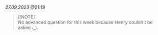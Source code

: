 *27.09.2023 @21:19*

> [!NOTE]\
> No advanced question for this week because Henry couldn't be asked :_).
